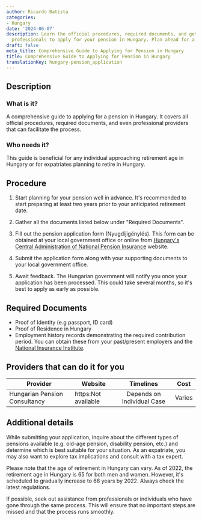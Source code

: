```yaml
---
author: Ricardo Batista
categories:
- Hungary
date: '2024-06-07'
description: Learn the official procedures, required documents, and get help from
  professionals to apply for your pension in Hungary. Plan ahead for a smooth process.
draft: false
meta_title: Comprehensive Guide to Applying for Pension in Hungary
title: Comprehensive Guide to Applying for Pension in Hungary
translationKey: hungary-pension_application
---
```



## Description
### What is it?
A comprehensive guide to applying for a pension in Hungary. It covers all official procedures, required documents, and even professional providers that can facilitate the process.

### Who needs it?
This guide is beneficial for any individual approaching retirement age in Hungary or for expatriates planning to retire in Hungary.

## Procedure
1. Start planning for your pension well in advance. It's recommended to start preparing at least two years prior to your anticipated retirement date.
   
2. Gather all the documents listed below under "Required Documents".

3. Fill out the pension application form (Nyugdíjigénylés). This form can be obtained at your local government office or online from [Hungary's Central Administration of National Pension Insurance](https://onkormanyzat.munka.hu/Lapok/default.aspx) website.

4. Submit the application form along with your supporting documents to your local government office. 

5. Await feedback. The Hungarian government will notify you once your application has been processed. This could take several months, so it's best to apply as early as possible.

## Required Documents
- Proof of Identity (e.g passport, ID card)
- Proof of Residence in Hungary
- Employment history records demonstrating the required contribution period. You can obtain these from your past/present employers and the [National Insurance Institute](https://onkormanyzat.munka.hu/Lapok/fooldal.aspx).

## Providers that can do it for you
| Provider        |     Website     |     Timelines    |       Cost      |
| --------------- | --------------- |  :-------------: | :-------------: |
| Hungarian Pension Consultancy |  https:Not available       | Depends on Individual Case      | Varies       |

## Additional details
While submitting your application, inquire about the different types of pensions available (e.g. old-age pension, disability pension, etc.) and determine which is best suitable for your situation. As an expatriate, you may also want to explore tax implications and consult with a tax expert.
 
Please note that the age of retirement in Hungary can vary. As of 2022, the retirement age in Hungary is 65 for both men and women. However, it's scheduled to gradually increase to 68 years by 2022. Always check the latest regulations.

If possible, seek out assistance from professionals or individuals who have gone through the same process. This will ensure that no important steps are missed and that the process runs smoothly.